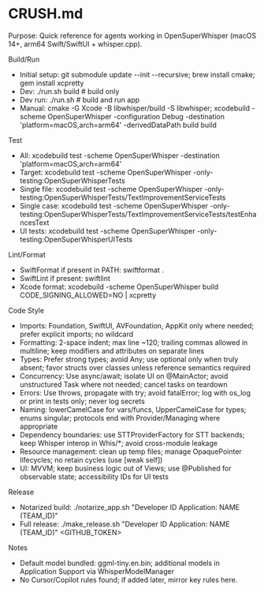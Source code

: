# CRUSH.md

Purpose: Quick reference for agents working in OpenSuperWhisper (macOS 14+, arm64 Swift/SwiftUI + whisper.cpp).

Build/Run
- Initial setup: git submodule update --init --recursive; brew install cmake; gem install xcpretty
- Dev: ./run.sh build  # build only
- Dev run: ./run.sh    # build and run app
- Manual: cmake -G Xcode -B libwhisper/build -S libwhisper; xcodebuild -scheme OpenSuperWhisper -configuration Debug -destination 'platform=macOS,arch=arm64' -derivedDataPath build build

Test
- All: xcodebuild test -scheme OpenSuperWhisper -destination 'platform=macOS,arch=arm64'
- Target: xcodebuild test -scheme OpenSuperWhisper -only-testing:OpenSuperWhisperTests
- Single file: xcodebuild test -scheme OpenSuperWhisper -only-testing:OpenSuperWhisperTests/TextImprovementServiceTests
- Single case: xcodebuild test -scheme OpenSuperWhisper -only-testing:OpenSuperWhisperTests/TextImprovementServiceTests/testEnhancesText
- UI tests: xcodebuild test -scheme OpenSuperWhisper -only-testing:OpenSuperWhisperUITests

Lint/Format
- SwiftFormat if present in PATH: swiftformat .
- SwiftLint if present: swiftlint
- Xcode format: xcodebuild -scheme OpenSuperWhisper build CODE_SIGNING_ALLOWED=NO | xcpretty

Code Style
- Imports: Foundation, SwiftUI, AVFoundation, AppKit only where needed; prefer explicit imports; no wildcard
- Formatting: 2-space indent; max line ~120; trailing commas allowed in multiline; keep modifiers and attributes on separate lines
- Types: Prefer strong types; avoid Any; use optional only when truly absent; favor structs over classes unless reference semantics required
- Concurrency: Use async/await; isolate UI on @MainActor; avoid unstructured Task where not needed; cancel tasks on teardown
- Errors: Use throws, propagate with try; avoid fatalError; log with os_log or print in tests only; never log secrets
- Naming: lowerCamelCase for vars/funcs, UpperCamelCase for types; enums singular; protocols end with Provider/Managing where appropriate
- Dependency boundaries: use STTProviderFactory for STT backends; keep Whisper interop in Whis/*; avoid cross-module leakage
- Resource management: clean up temp files; manage OpaquePointer lifecycles; no retain cycles (use [weak self])
- UI: MVVM; keep business logic out of Views; use @Published for observable state; accessibility IDs for UI tests

Release
- Notarized build: ./notarize_app.sh "Developer ID Application: NAME (TEAM_ID)"
- Full release: ./make_release.sh <version> "Developer ID Application: NAME (TEAM_ID)" <GITHUB_TOKEN>

Notes
- Default model bundled: ggml-tiny.en.bin; additional models in Application Support via WhisperModelManager
- No Cursor/Copilot rules found; if added later, mirror key rules here.
